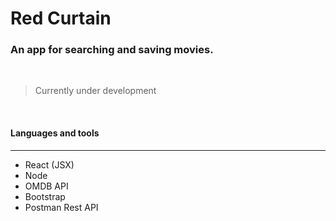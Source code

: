 # Red Curtain
### An app for searching and saving movies.  
<br/>


> Currently under development 

<br/>

#### Languages and tools  
---

* React (JSX)
* Node
* OMDB API
* Bootstrap
* Postman Rest API